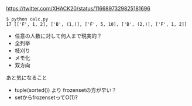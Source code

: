 https://twitter.com/XHACK20/status/1166897329825181696


```console
$ python calc.py
17 [['F', 1, 2], ['B', (1,)], ['F', 5, 10], ['B', (2,)], ['F', 1, 2]]
```

- 任意の人数に対して何人まで現実的？
- 全列挙
- 枝刈り
- メモ化
- 双方向

あと気になること

- tuple(sorted()) より frozensetの方が早い？
- setからfrozensetってO(1)?

